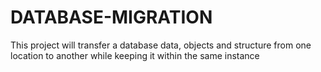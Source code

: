 # DATABASE-MIGRATION
This project will transfer a database data, objects and structure from one location to another while keeping it within the same instance
